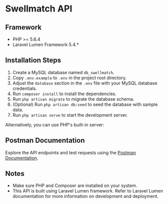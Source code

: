 # Swellmatch API

## Framework

- PHP >= 5.6.4
- Laravel Lumen Framework 5.4.*

## Installation Steps

1. Create a MySQL database named `db_swellmatch`.
2. Copy `.env.example` to `.env` in the project root directory.
3. Adjust the `database` section in the `.env` file with your MySQL database credentials.
4. Run `composer install` to install the dependencies.
5. Run `php artisan migrate` to migrate the database schema.
6. (Optional) Run `php artisan db:seed` to seed the database with sample data.
7. Run `php artisan serve` to start the development server.

Alternatively, you can use PHP's built-in server:

## Postman Documentation

Explore the API endpoints and test requests using the [Postman Documentation](https://documenter.getpostman.com/view/10341950/2sA3JNa11S).

## Notes

- Make sure PHP and Composer are installed on your system.
- This API is built using Laravel Lumen framework. Refer to Laravel Lumen documentation for more information on development and deployment.